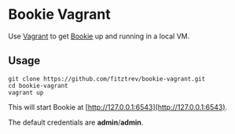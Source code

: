 # Bookie Vagrant

Use [Vagrant](http://www.vagrantup.com/) to get [Bookie](https://github.com/mitechie/Bookie) up and running in a local VM.

## Usage

```
git clone https://github.com/fitztrev/bookie-vagrant.git
cd bookie-vagrant
vagrant up
```

This will start Bookie at [http://127.0.0.1:6543](http://127.0.0.1:6543).

The default credentials are **admin**/**admin**.
